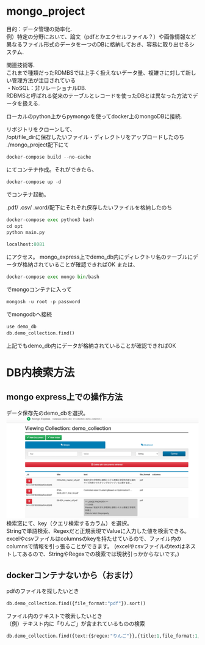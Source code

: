 # mongo_project

目的：データ管理の効率化.    
例）特定の分野において、論文（pdfとかエクセルファイル？）や画像情報など異なるファイル形式のデータを一つのDBに格納しておき、容易に取り出せるシステム.  

関連技術等.  
これまで種類だったRDMBSでは上手く扱えないデータ量、複雑さに対して新しい管理方法が注目されている   
・NoSQL：非リレーショナルDB.  
RDBMSと呼ばれる従来のテーブルとレコードを使ったDBとは異なった方法でデータを扱える.  

ローカルのpython上からpymongoを使ってdocker上のmongoDBに接続.  

リポジトリをクローンして、   
/opt/file_dirに保存したいファイル・ディレクトリをアップロードしたのち   
./mongo_project配下にて
```python
docker-compose build --no-cache
```
にてコンテナ作成。それができたら、
```python
docker-compose up -d
```
でコンテナ起動。　　　

.pdf/
.csv/
.word/配下にそれぞれ保存したいファイルを格納したのち   

```python
docker-compose exec python3 bash
cd opt
python main.py
```
```python
localhost:8081
```
にアクセス。
mongo_express上でdemo_db内にディレクトリ名のテーブルにデータが格納されていることが確認できればOK
または、

```python
docker-compose exec mongo bin/bash
```
でmongoコンテナに入って
```python
mongosh -u root -p password
```
でmongodbへ接続
```python
use demo_db
db.demo_collection.find()
```
上記でもdemo_db内にデータが格納されていることが確認できればOK

# DB内検索方法
## mongo express上での操作方法
データ保存先のdemo_dbを選択。
![picture 1](./images/93179e6594997d30bd4bfa62feabe1686df2b46564846c72b83e4173cf665985.png)  
検索窓にて、key（クエリ検索するカラム）を選択。   
Stringで単語検索、Regexだと正規表現でValueに入力した値を検索できる。
excelやcsvファイルはcolumnsのkeyを持たせているので、ファイル内のcolumnsで情報を引っ張ることができます。
(excelやcsvファイルのtextはネストしてあるので、StringやRegexでの検索では現状引っかからないです。)

## dockerコンテナないから（おまけ）
pdfのファイルを探したいとき
```python
db.demo_collection.find({file_format:"pdf"}).sort()
```
ファイル内のテキストで検索したいとき   
（例）テキスト内に「りんご」が含まれているものの検索
```python
db.demo_collection.find({text:{$regex:"りんご"}},{title:1,file_format:1,text:1})
```
